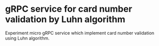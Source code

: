 # gRPC service for card number validation by Luhn algorithm
Experiment micro gRPC service which implement card number validation using Luhn algorithm.